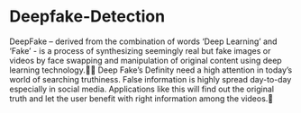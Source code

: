 # Deepfake-Detection

DeepFake – derived from the combination of words ‘Deep Learning’ and ‘Fake’ - is a process of synthesizing seemingly real but fake images or videos by face swapping and manipulation of original content using deep learning technology.	Deep Fake’s Definity need a high attention in today’s world of searching truthiness. False information is highly spread day-to-day especially in social media. Applications like this will find out the original truth and let the user benefit with right information among the videos.
